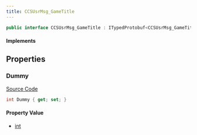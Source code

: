 ```yaml
---
title: CCSUsrMsg_GameTitle
---
```


```csharp
public interface CCSUsrMsg_GameTitle : ITypedProtobuf<CCSUsrMsg_GameTitle>, INativeHandle, INetMessage<CCSUsrMsg_GameTitle>, IDisposable
```

#### Implements

## Properties

### Dummy

[Source Code](https://github.com/swiftly-solution/swiftlys2/blob/beta/managed/src/SwiftlyS2.Generated/Protobufs/Interfaces/CCSUsrMsg_GameTitle.cs#L18)

```csharp
int Dummy { get; set; }
```

#### Property Value

- [int](https://learn.microsoft.com/dotnet/api/system.int32)

